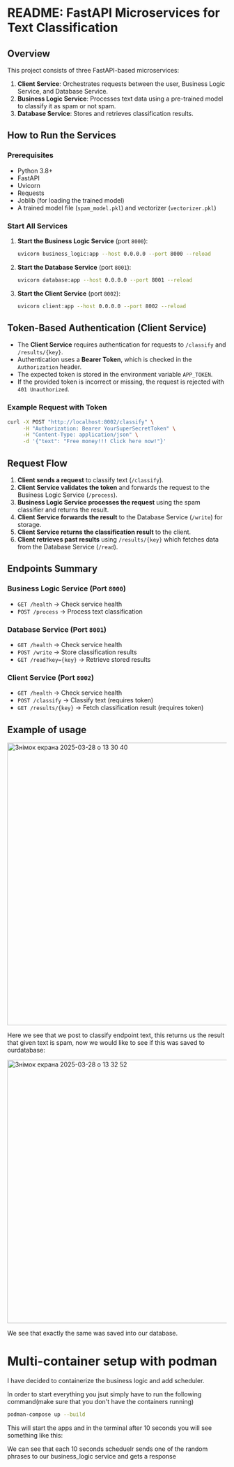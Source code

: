 # README: FastAPI Microservices for Text Classification

## Overview
This project consists of three FastAPI-based microservices:
1. **Client Service**: Orchestrates requests between the user, Business Logic Service, and Database Service.
2. **Business Logic Service**: Processes text data using a pre-trained model to classify it as spam or not spam.
3. **Database Service**: Stores and retrieves classification results.

## How to Run the Services
### Prerequisites
- Python 3.8+
- FastAPI
- Uvicorn
- Requests
- Joblib (for loading the trained model)
- A trained model file (`spam_model.pkl`) and vectorizer (`vectorizer.pkl`)

### Start All Services
1. **Start the Business Logic Service** (port `8000`):
   ```bash
   uvicorn business_logic:app --host 0.0.0.0 --port 8000 --reload
   ```
2. **Start the Database Service** (port `8001`):
   ```bash
   uvicorn database:app --host 0.0.0.0 --port 8001 --reload
   ```
3. **Start the Client Service** (port `8002`):
   ```bash
   uvicorn client:app --host 0.0.0.0 --port 8002 --reload
   ```

## Token-Based Authentication (Client Service)
- The **Client Service** requires authentication for requests to `/classify` and `/results/{key}`.
- Authentication uses a **Bearer Token**, which is checked in the `Authorization` header.
- The expected token is stored in the environment variable `APP_TOKEN`.
- If the provided token is incorrect or missing, the request is rejected with `401 Unauthorized`.

### Example Request with Token
```bash
curl -X POST "http://localhost:8002/classify" \
     -H "Authorization: Bearer YourSuperSecretToken" \
     -H "Content-Type: application/json" \
     -d '{"text": "Free money!!! Click here now!"}'
```

## Request Flow
1. **Client sends a request** to classify text (`/classify`).
2. **Client Service validates the token** and forwards the request to the Business Logic Service (`/process`).
3. **Business Logic Service processes the request** using the spam classifier and returns the result.
4. **Client Service forwards the result** to the Database Service (`/write`) for storage.
5. **Client Service returns the classification result** to the client.
6. **Client retrieves past results** using `/results/{key}` which fetches data from the Database Service (`/read`).

## Endpoints Summary
### Business Logic Service (Port `8000`)
- `GET /health` → Check service health
- `POST /process` → Process text classification

### Database Service (Port `8001`)
- `GET /health` → Check service health
- `POST /write` → Store classification results
- `GET /read?key={key}` → Retrieve stored results

### Client Service (Port `8002`)
- `GET /health` → Check service health
- `POST /classify` → Classify text (requires token)
- `GET /results/{key}` → Fetch classification result (requires token)

## Example of usage 

<img width="647" alt="Знімок екрана 2025-03-28 о 13 30 40" src="https://github.com/user-attachments/assets/ca613765-1990-4562-866a-565dea948956" />

Here we see that we post to classify endpoint text, this returns us the result that given text is spam, now we would like to see if this was saved to ourdatabase:

<img width="603" alt="Знімок екрана 2025-03-28 о 13 32 52" src="https://github.com/user-attachments/assets/6d4c2d66-2461-4c61-852b-b76447210ba2" />

We see that exactly the same was saved into our database.

# Multi-container setup with podman

I have decided to containerize the business logic and add scheduler. 

In order to start everything you jsut simply have to run the following command(make sure that you don't have the containers running)

```bash
podman-compose up --build
```

This will start the apps and in the terminal after 10 seconds you will see something like this:

We can see that each 10 seconds scheduelr sends one of the random phrases to our business_logic service and gets a response